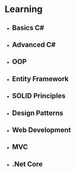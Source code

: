 <h1>Learning</h1>
<ul>
<li><h2>Basics C#</h2></li>
<li><h2>Advanced C#</h2></li>
<li><h2>OOP</h2></li>
<li><h2>Entity Framework</h2></li>
<li><h2>SOLID Principles</h2></li>
<li><h2>Design Patterns</h2></li>
<li><h2>Web Development</h2></li>
<li><h2>MVC</h2></li>
<li><h2>.Net Core</h2></li>
</ul>
